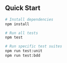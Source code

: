 ## Quick Start

```bash
# Install dependencies
npm install

# Run all tests
npm test

# Run specific test suites
npm run test:unit
npm run test:bdd
```